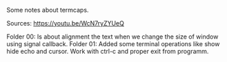 Some notes about termcaps.

Sources: https://youtu.be/WcN7ryZYUeQ

Folder 00: Is about alignment the text when we change the size of window using signal callback.
Folder 01: Added some terminal operations like show hide echo and cursor. Work with ctrl-c and proper exit from
programm.
